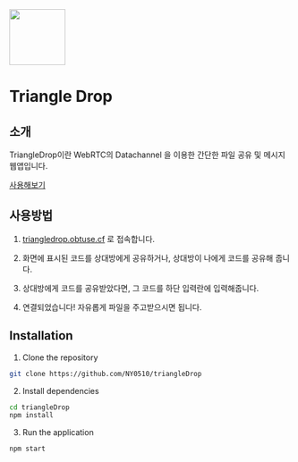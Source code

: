 <img src="https://triangledrop.obtuse.cf/img/favicon/apple-icon-precomposed.png" width="100px" />

# Triangle Drop

## 소개

TriangleDrop이란 WebRTC의 Datachannel 을 이용한 간단한 파일 공유 및 메시지 웹앱입니다.

[사용해보기](https://triangledrop.obtuse.cf)

## 사용방법

1. [triangledrop.obtuse.cf](https://triangledrop.obtuse.cf) 로 접속합니다.

2. 화면에 표시된 코드를 상대방에게 공유하거나, 상대방이 나에게 코드를 공유해 줍니다.

3. 상대방에게 코드를 공유받았다면, 그 코드를 하단 입력란에 입력해줍니다.

4. 연결되었습니다! 자유롭게 파일을 주고받으시면 됩니다.

## Installation

1. Clone the repository

```bash
git clone https://github.com/NY0510/triangleDrop
```

2. Install dependencies

```bash
cd triangleDrop
npm install
```

3. Run the application

```bash
npm start
```
